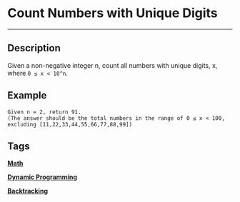 # Count Numbers with Unique Digits
-----
## Description
Given a non-negative integer n, count all numbers with unique digits, x, where ```0 ≤ x < 10^n```.

## Example
```
Given n = 2, return 91. 
(The answer should be the total numbers in the range of 0 ≤ x < 100, excluding [11,22,33,44,55,66,77,88,99])
```

## Tags
**[Math](https://leetcode.com/tag/math)**

**[Dynamic Programming](https://leetcode.com/tag/dynamic-programming)**

**[Backtracking](https://leetcode.com/tag/backtracking)**
